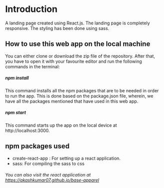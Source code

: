 # Introduction

A landing page created using React.js. The landing page is completely responsive. The styling has been done using sass.

## How to use this web app on the local machine

You can either clone or download the zip file of the repository. After that, you have to open it with your favourite editor and run the following commands in the terminal:

##### npm install

This command installs all the npm packages that are to be needed in order to run the app. This is done based on the package.json file, wherein, we have all the packages mentioned that have used in this web app. 

##### npm start

This command starts up the app on the local device at http://localhost:3000.

## npm packages used
- create-react-app : For setting up a react application.
- sass: For compiling the sass to css

###### You can also visit the react application at https://akashkumar07.github.io/base-apparel
